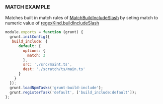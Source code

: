 ### MATCH EXAMPLE

Matches built in match rules of [MatchBuildIncludeSlash](/classes/matchoptions.matchbuildincludeslash.html)
by seting match to numeric value of [regexKind.buildIncludeSlash](/enums/enums.regexkind.html#buildincludeslash)

```js
module.exports = function (grunt) {
  grunt.initConfig({
   build_include: {
      default: {
        options: {
          match: 3
        },
        src: './src/maint.ts',
        dest: './scratch/ts/main.ts'
      }
    }
  });
  grunt.loadNpmTasks('grunt-build-include');
  grunt.registerTask('default', ['build_include:default']);
};
```